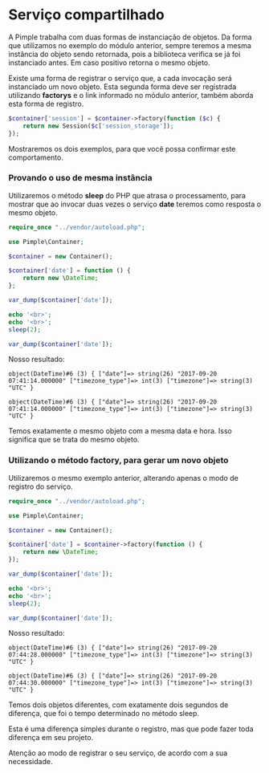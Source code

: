 # Serviço compartilhado

A Pimple trabalha com duas formas de instanciação de objetos. Da forma que utilizamos no exemplo do módulo anterior, sempre teremos a mesma instância do objeto sendo retornada, pois a biblioteca verifica se já foi instanciado antes. Em caso positivo retorna o mesmo objeto.

Existe uma forma de registrar o serviço que, a cada invocação será instanciado um novo objeto. Esta segunda forma deve ser registrada utilizando **factorys** e o link informado no módulo anterior, também aborda esta forma de registro.

```php
$container['session'] = $container->factory(function ($c) {
    return new Session($c['session_storage']);
});
```

Mostraremos os dois exemplos, para que você possa confirmar este comportamento.

### Provando o uso de mesma instância

Utilizaremos o método **sleep** do PHP que atrasa o processamento, para mostrar que ao invocar duas vezes o serviço **date** teremos como resposta o mesmo objeto.

```php
require_once "../vendor/autoload.php";

use Pimple\Container;

$container = new Container();

$container['date'] = function () {
    return new \DateTime;
};

var_dump($container['date']);

echo '<br>';
echo '<br>';
sleep(2);

var_dump($container['date']);
```

Nosso resultado:

```
object(DateTime)#6 (3) { ["date"]=> string(26) "2017-09-20 07:41:14.000000" ["timezone_type"]=> int(3) ["timezone"]=> string(3) "UTC" } 

object(DateTime)#6 (3) { ["date"]=> string(26) "2017-09-20 07:41:14.000000" ["timezone_type"]=> int(3) ["timezone"]=> string(3) "UTC" }
```

Temos exatamente o mesmo objeto com a mesma data e hora. Isso significa que se trata do mesmo objeto.

### Utilizando o método factory, para gerar um novo objeto

Utilizaremos o mesmo exemplo anterior, alterando apenas o modo de registro do serviço.

```php
require_once "../vendor/autoload.php";

use Pimple\Container;

$container = new Container();

$container['date'] = $container->factory(function () {
    return new \DateTime;
});

var_dump($container['date']);

echo '<br>';
echo '<br>';
sleep(2);

var_dump($container['date']);
```

Nosso resultado:

```
object(DateTime)#6 (3) { ["date"]=> string(26) "2017-09-20 07:44:28.000000" ["timezone_type"]=> int(3) ["timezone"]=> string(3) "UTC" } 

object(DateTime)#6 (3) { ["date"]=> string(26) "2017-09-20 07:44:30.000000" ["timezone_type"]=> int(3) ["timezone"]=> string(3) "UTC" }
```

Temos dois objetos diferentes, com exatamente dois segundos de diferença, que foi o tempo determinado no método sleep.

Esta é uma diferença simples durante o registro, mas que pode fazer toda diferença em seu projeto.

Atenção ao modo de registrar o seu serviço, de acordo com a sua necessidade.